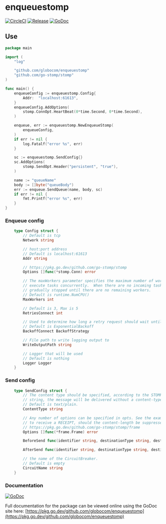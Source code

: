 # enqueuestomp

[![CircleCI](https://circleci.com/gh/globocom/enqueuestomp.svg?style=shield)](https://circleci.com/gh/globocom/enqueuestomp)
[![Release](https://img.shields.io/github/release/globocom/enqueuestomp.svg)](https://github.com/globocom/enqueuestomp/releases)
[![GoDoc]( https://godoc.org/github.com/globocom/enqueuestomp?status.svg)](https://pkg.go.dev/github.com/globocom/enqueuestomp)

## Use

```go
package main

import (
    "log"

    "github.com/globocom/enqueuestomp"
    "github.com/go-stomp/stomp"
)

func main() {
    enqueueConfig := enqueuestomp.Config{
        Addr:  "localhost:61613",
    }
    enqueueConfig.AddOptions(
        stomp.ConnOpt.HeartBeat(0*time.Second, 0*time.Second),
    )

    enqueue, err := enqueuestomp.NewEnqueueStomp(
        enqueueConfig,
    )
    if err != nil {
        log.Fatalf("error %s", err)
    }

    sc := enqueuestomp.SendConfig{}
    sc.AddOptions(
        stomp.SendOpt.Header("persistent", "true"),
    )

    name := "queueName"
    body := []byte("queueBody")
    err := enqueue.SendQueue(name, body, sc)
    if err != nil {
        fmt.Printf("error %s", err)
    }
}
```

### Enqueue config

```go
    type Config struct {
        // Default is tcp
        Network string

        // host:port address
        // Default is localhost:61613
        Addr string

        // https://pkg.go.dev/github.com/go-stomp/stomp
        Options []func(*stomp.Conn) error

        // The maxWorkers parameter specifies the maximum number of workers that can
        // execute tasks concurrently.  When there are no incoming tasks, workers are
        // gradually stopped until there are no remaining workers.
        // Default is runtime.NumCPU()
        MaxWorkers int

        // Default is 3, Max is 5
        RetriesConnect int

        // Used to determine how long a retry request should wait until attempted.
        // Default is ExponentialBackoff
        BackoffConnect BackoffStrategy

        // File path to write logging output to
        WriteOutputPath string

        // Logger that will be used
        // Default is nothing
        Logger Logger
    }
```

### Send config

```go
    type SendConfig struct {
        // The content type should be specified, according to the STOMP specification, but if contentType is an empty
        // string, the message will be delivered without a content-type header entry.
        // Default is text/plain.
        ContentType string

        // Any number of options can be specified in opts. See the examples for usage. Options include whether
        // to receive a RECEIPT, should the content-length be suppressed, and sending custom header entries.
        // https://pkg.go.dev/github.com/go-stomp/stomp/frame
        Options []func(*frame.Frame) error

        BeforeSend func(identifier string, destinationType string, destinationName string, body []byte, startTime time.Time)

        AfterSend func(identifier string, destinationType string, destinationName string, body []byte, startTime time.Time, err error)

        // the name of the CircuitBreaker.
        // Default is empty
        CircuitName string
    }
```

### Documentation

[![GoDoc]( https://godoc.org/github.com/globocom/enqueuestomp?status.svg)](https://pkg.go.dev/github.com/globocom/enqueuestomp)

Full documentation for the package can be viewed online using the GoDoc site here:
[https://pkg.go.dev/github.com/globocom/enqueuestomp](https://pkg.go.dev/github.com/globocom/enqueuestomp)
